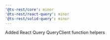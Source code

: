 ```yaml
---
'@ts-rest/core': minor
'@ts-rest/react-query': minor
'@ts-rest/solid-query': minor
---
```


Added React Query QueryClient function helpers
